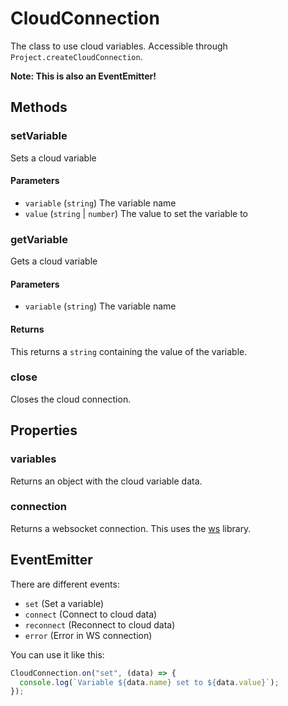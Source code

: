 # CloudConnection

The class to use cloud variables. Accessible through `Project.createCloudConnection`.

**Note: This is also an EventEmitter!**

## Methods

### setVariable

Sets a cloud variable

#### Parameters

- `variable` (`string`) The variable name
- `value` (`string` | `number`) The value to set the variable to

### getVariable

Gets a cloud variable

#### Parameters

- `variable` (`string`) The variable name

#### Returns

This returns a `string` containing the value of the variable.

### close

Closes the cloud connection.

## Properties

### variables

Returns an object with the cloud variable data.

### connection

Returns a websocket connection. This uses the [ws](https://github.com/websockets/ws) library.

## EventEmitter

There are different events:

- `set` (Set a variable)
- `connect` (Connect to cloud data)
- `reconnect` (Reconnect to cloud data)
- `error` (Error in WS connection)

You can use it like this:

```ts
CloudConnection.on("set", (data) => {
  console.log(`Variable ${data.name} set to ${data.value}`);
});
```

